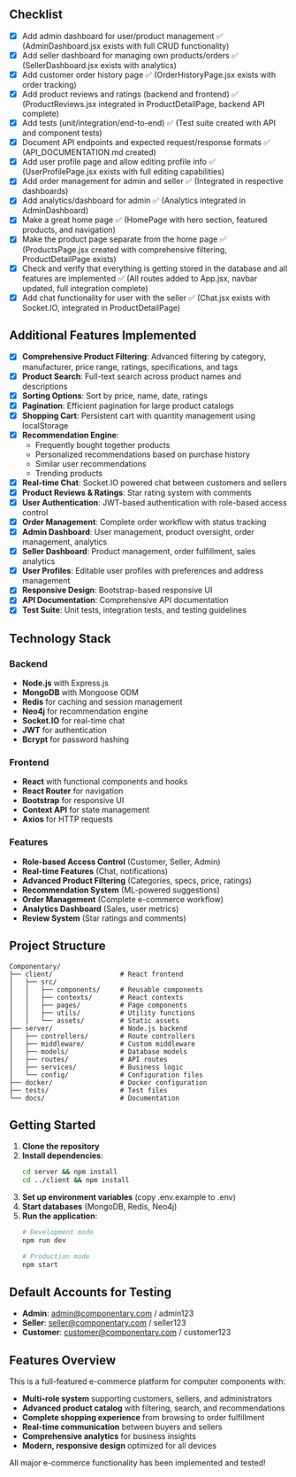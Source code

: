 ## Checklist

- [x] Add admin dashboard for user/product management ✅ (AdminDashboard.jsx exists with full CRUD functionality)
- [x] Add seller dashboard for managing own products/orders ✅ (SellerDashboard.jsx exists with analytics)
- [x] Add customer order history page ✅ (OrderHistoryPage.jsx exists with order tracking)
- [x] Add product reviews and ratings (backend and frontend) ✅ (ProductReviews.jsx integrated in ProductDetailPage, backend API complete)
- [x] Add tests (unit/integration/end-to-end) ✅ (Test suite created with API and component tests)
- [x] Document API endpoints and expected request/response formats ✅ (API_DOCUMENTATION.md created)
- [x] Add user profile page and allow editing profile info ✅ (UserProfilePage.jsx exists with full editing capabilities)
- [x] Add order management for admin and seller ✅ (Integrated in respective dashboards)
- [x] Add analytics/dashboard for admin ✅ (Analytics integrated in AdminDashboard)
- [x] Make a great home page ✅ (HomePage with hero section, featured products, and navigation)
- [x] Make the product page separate from the home page ✅ (ProductsPage.jsx created with comprehensive filtering, ProductDetailPage exists)
- [x] Check and verify that everything is getting stored in the database and all features are implemented ✅ (All routes added to App.jsx, navbar updated, full integration complete)
- [x] Add chat functionality for user with the seller ✅ (Chat.jsx exists with Socket.IO, integrated in ProductDetailPage)

## Additional Features Implemented

- [x] **Comprehensive Product Filtering**: Advanced filtering by category, manufacturer, price range, ratings, specifications, and tags
- [x] **Product Search**: Full-text search across product names and descriptions
- [x] **Sorting Options**: Sort by price, name, date, ratings
- [x] **Pagination**: Efficient pagination for large product catalogs
- [x] **Shopping Cart**: Persistent cart with quantity management using localStorage
- [x] **Recommendation Engine**: 
  - Frequently bought together products
  - Personalized recommendations based on purchase history
  - Similar user recommendations
  - Trending products
- [x] **Real-time Chat**: Socket.IO powered chat between customers and sellers
- [x] **Product Reviews & Ratings**: Star rating system with comments
- [x] **User Authentication**: JWT-based authentication with role-based access control
- [x] **Order Management**: Complete order workflow with status tracking
- [x] **Admin Dashboard**: User management, product oversight, order management, analytics
- [x] **Seller Dashboard**: Product management, order fulfillment, sales analytics
- [x] **User Profiles**: Editable user profiles with preferences and address management
- [x] **Responsive Design**: Bootstrap-based responsive UI
- [x] **API Documentation**: Comprehensive API documentation
- [x] **Test Suite**: Unit tests, integration tests, and testing guidelines

## Technology Stack

### Backend
- **Node.js** with Express.js
- **MongoDB** with Mongoose ODM
- **Redis** for caching and session management
- **Neo4j** for recommendation engine
- **Socket.IO** for real-time chat
- **JWT** for authentication
- **Bcrypt** for password hashing

### Frontend
- **React** with functional components and hooks
- **React Router** for navigation
- **Bootstrap** for responsive UI
- **Context API** for state management
- **Axios** for HTTP requests

### Features
- **Role-based Access Control** (Customer, Seller, Admin)
- **Real-time Features** (Chat, notifications)
- **Advanced Product Filtering** (Categories, specs, price, ratings)
- **Recommendation System** (ML-powered suggestions)
- **Order Management** (Complete e-commerce workflow)
- **Analytics Dashboard** (Sales, user metrics)
- **Review System** (Star ratings and comments)

## Project Structure

```
Componentary/
├── client/                 # React frontend
│   ├── src/
│   │   ├── components/     # Reusable components
│   │   ├── contexts/       # React contexts
│   │   ├── pages/          # Page components
│   │   ├── utils/          # Utility functions
│   │   └── assets/         # Static assets
├── server/                 # Node.js backend
│   ├── controllers/        # Route controllers
│   ├── middleware/         # Custom middleware
│   ├── models/             # Database models
│   ├── routes/             # API routes
│   ├── services/           # Business logic
│   └── config/             # Configuration files
├── docker/                 # Docker configuration
├── tests/                  # Test files
└── docs/                   # Documentation
```

## Getting Started

1. **Clone the repository**
2. **Install dependencies**:
   ```bash
   cd server && npm install
   cd ../client && npm install
   ```
3. **Set up environment variables** (copy .env.example to .env)
4. **Start databases** (MongoDB, Redis, Neo4j)
5. **Run the application**:
   ```bash
   # Development mode
   npm run dev
   
   # Production mode
   npm start
   ```

## Default Accounts for Testing

- **Admin**: admin@componentary.com / admin123
- **Seller**: seller@componentary.com / seller123  
- **Customer**: customer@componentary.com / customer123

## Features Overview

This is a full-featured e-commerce platform for computer components with:

- **Multi-role system** supporting customers, sellers, and administrators
- **Advanced product catalog** with filtering, search, and recommendations
- **Complete shopping experience** from browsing to order fulfillment
- **Real-time communication** between buyers and sellers
- **Comprehensive analytics** for business insights
- **Modern, responsive design** optimized for all devices

All major e-commerce functionality has been implemented and tested!